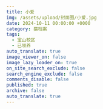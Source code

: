 ```yaml
---
title: 小爱
img: /assets/upload/封面图/小爱.jpg
date: 2024-10-11 00:00:00 +0000
category: 猫档案
tags:
  - 宝山校区
  - 已领养
auto_translate: true
image_viewer_on: false
image_lazy_loader_on: true
on_site_search_exclude: false
search_engine_exclude: false
comments_disable: false
published: true
archive: false
auto_translate: true
---
```

